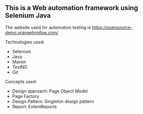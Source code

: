 ## This is a Web automation framework using Selenium Java

The website used for automation testing is https://opensource-demo.orangehrmlive.com/

Technologies used:
* Selenium
* Java
* Maven
* TestNG
* Git

Concepts used: 
* Design approach: Page Object Model
* Page Factory
* Design Pattern: Singleton design pattern
* Report: ExtentReports





